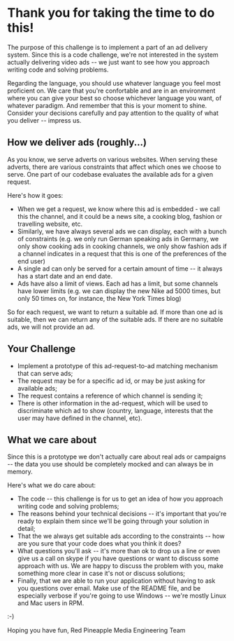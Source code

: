 # Thank you for taking the time to do this!

The purpose of this challenge is to implement a part of an ad delivery system. Since this is a code challenge, we're not interested in the system actually delivering video ads -- we just want to see how you approach writing code and solving problems.

Regarding the language, you should use whatever language you feel most proficient on. We care that you're confortable and are in an environment where you can give your best so choose whichever language you want, of whatever paradigm. And remember that this is your moment to shine. Consider your decisions carefully and pay attention to the quality of what you deliver -- impress us.

## How we deliver ads (roughly...)

As you know, we serve adverts on various websites. When serving these adverts, there are various constraints that affect which ones we choose to serve. One part of our codebase evaluates the available ads for a given request.

Here's how it goes:

- When we get a request, we know where this ad is embedded - we call this the channel, and it could be a news site, a cooking blog, fashion or travelling website, etc.
- Similarly, we have always several ads we can display, each with a bunch of constraints (e.g. we only run German speaking ads in Germany, we only show cooking ads in cooking channels, we only show fashion ads if a channel indicates in a request that this is one of the preferences of the end user)
- A single ad can only be served for a certain amount of time -- it always has a start date and an end date.
- Ads have also a limit of views. Each ad has a limit, but some channels have lower limits (e.g. we can display the new Nike ad 5000 times, but only 50 times on, for instance, the New York Times blog)

So for each request, we want to return a suitable ad. If more than one ad is suitable, then we can return any of the suitable ads. If there are no suitable ads, we will not provide an ad.

## Your Challenge

- Implement a prototype of this ad-request-to-ad matching mechanism that can serve ads;
- The request may be for a specific ad id, or may be just asking for available ads;
- The request contains a reference of which channel is sending it;
- There is other information in the ad-request, which will be used to discriminate which ad to show (country, language, interests that the user may have defined in the channel, etc).

## What we care about

Since this is a prototype we don't actually care about real ads or campaigns -- the data you use should be completely mocked and can always be in memory.

Here's what we do care about:

- The code -- this challenge is for us to get an idea of how you approach writing code and solving problems;
- The reasons behind your technical decisions -- it's important that you're ready to explain them since we'll be going through your solution in detail;
- That the we always get suitable ads according to the constraints -- how are you sure that your code does what you think it does?
- What questions you'll ask -- it's more than ok to drop us a line or even give us a call on skype if you have questions or want to discuss some approach with us. We are happy to discuss the problem with you, make something more clear in case it's not or discuss solutions;
- Finally, that we are able to run your application without having to ask you questions over email. Make use of the README file, and be especially verbose if you're going to use Windows -- we're mostly Linux and Mac users in RPM.

:-)

Hoping you have fun,
Red Pineapple Media Engineering Team